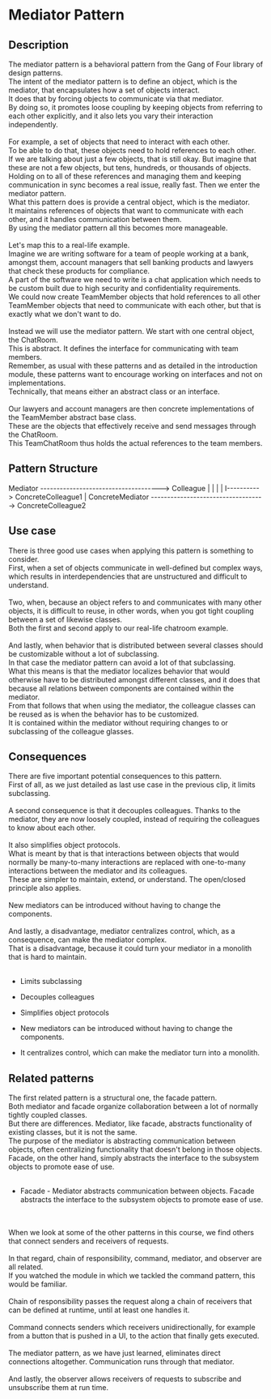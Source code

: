 # Mediator Pattern


## Description
The mediator pattern is a behavioral pattern from the Gang of Four library of design patterns. </br>
The intent of the mediator pattern is to define an object, which is the mediator, that encapsulates how a set of objects interact.</br>
It does that by forcing objects to communicate via that mediator. </br>
By doing so, it promotes loose coupling by keeping objects from referring to each other explicitly, and it also lets you vary their interaction independently. </br>
</br>
For example, a set of objects that need to interact with each other. </br>
To be able to do that, these objects need to hold references to each other. </br>
If we are talking about just a few objects, that is still okay. But imagine that these are not a few objects, but tens, hundreds, or thousands of objects.</br>
Holding on to all of these references and managing them and keeping communication in sync becomes a real issue, really fast. Then we enter the mediator pattern.</br>
What this pattern does is provide a central object, which is the mediator. </br>
It maintains references of objects that want to communicate with each other, and it handles communication between them. </br>
By using the mediator pattern all this becomes more manageable. </br>
</br>
Let's map this to a real-life example. </br>
Imagine we are writing software for a team of people working at a bank, amongst them, account managers that sell banking products and lawyers that check these products for compliance. </br>
A part of the software we need to write is a chat application which needs to be custom built due to high security and confidentiality requirements. </br>
We could now create TeamMember objects that hold references to all other TeamMember objects that need to communicate with each other, but that is exactly what we don't want to do. </br>
</br>
Instead we will use the mediator pattern. We start with one central object, the ChatRoom. </br>
This is abstract. It defines the interface for communicating with team members. </br>
Remember, as usual with these patterns and as detailed in the introduction module, these patterns want to encourage working on interfaces and not on implementations. </br>
Technically, that means either an abstract class or an interface. </br>
</br>
Our lawyers and account managers are then concrete implementations of the TeamMember abstract base class. </br>
These are the objects that effectively receive and send messages through the ChatRoom. </br>
This TeamChatRoom thus holds the actual references to the team members. 


## Pattern Structure 
Mediator ------------------------------------->     Colleague
      |                                           |         |
      |                    I----------> ConcreteColleague1  |
ConcreteMediator   ----------------------------------->  ConcreteColleague2


## Use case
There is three good use cases when applying this pattern is something to consider. </br>
First, when a set of objects communicate in well-defined but complex ways, which results in interdependencies that are unstructured and difficult to understand. </br>
</br>
Two, when, because an object refers to and communicates with many other objects, it is difficult to reuse, in other words, when you got tight coupling between a set of likewise classes. </br>
Both the first and second apply to our real-life chatroom example. </br>
</br>
And lastly, when behavior that is distributed between several classes should be customizable without a lot of subclassing.</br>
In that case the mediator pattern can avoid a lot of that subclassing.</br>
What this means is that the mediator localizes behavior that would otherwise have to be distributed amongst different classes, and it does that because all relations between components are contained within the mediator.</br>
From that follows that when using the mediator, the colleague classes can be reused as is when the behavior has to be customized. </br>
It is contained within the mediator without requiring changes to or subclassing of the colleague glasses. 


## Consequences
There are five important potential consequences to this pattern. </br>
First of all, as we just detailed as last use case in the previous clip, it limits subclassing. </br>
</br>
A second consequence is that it decouples colleagues. Thanks to the mediator, they are now loosely coupled, instead of requiring the colleagues to know about each other. </br>
</br>
It also simplifies object protocols.</br>
What is meant by that is that interactions between objects that would normally be many-to-many interactions are replaced with one-to-many interactions between the mediator and its colleagues.</br>
These are simpler to maintain, extend, or understand. The open/closed principle also applies. </br>
</br>
New mediators can be introduced without having to change the components.</br>
</br>
And lastly, a disadvantage, mediator centralizes control, which, as a consequence, can make the mediator complex. </br>
That is a disadvantage, because it could turn your mediator in a monolith that is hard to maintain. </br>
</br>
* Limits subclassing
* Decouples colleagues
* Simplifies object protocols
* New mediators can be introduced without having to change the components.

* It centralizes control, which can make the mediator turn into a monolith.



## Related patterns
The first related pattern is a structural one, the facade pattern. </br>
Both mediator and facade organize collaboration between a lot of normally tightly coupled classes. </br>
But there are differences. Mediator, like facade, abstracts functionality of existing classes, but it is not the same. </br>
The purpose of the mediator is abstracting communication between objects, often centralizing functionality that doesn't belong in those objects. </br>
Facade, on the other hand, simply abstracts the interface to the subsystem objects to promote ease of use. </br>
</br>
* Facade - Mediator abstracts communication between objects. Facade abstracts the interface to the subsystem objects to promote ease of use.
</br>
</br>
When we look at some of the other patterns in this course, we find others that connect senders and receivers of requests. </br>
</br>
In that regard, chain of responsibility, command, mediator, and observer are all related. </br>
If you watched the module in which we tackled the command pattern, this would be familiar. </br>
</br>
Chain of responsibility passes the request along a chain of receivers that can be defined at runtime, until at least one handles it. </br>
</br>
Command connects senders which receivers unidirectionally, for example from a button that is pushed in a UI, to the action that finally gets executed. </br>
</br>
The mediator pattern, as we have just learned, eliminates direct connections altogether. Communication runs through that mediator. </br>
</br>
And lastly, the observer allows receivers of requests to subscribe and unsubscribe them at run time. 

